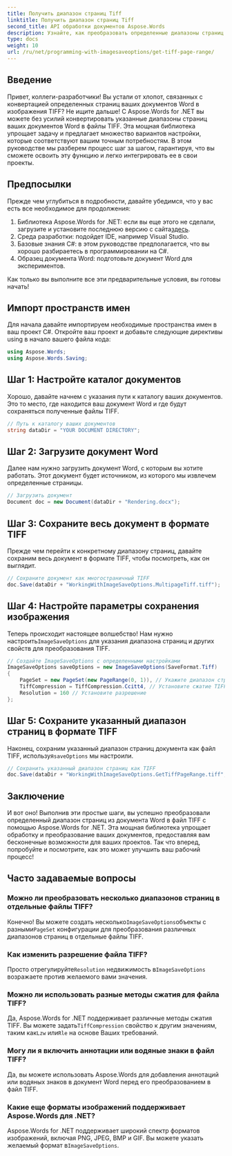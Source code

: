 ```yaml
---
title: Получить диапазон страниц Tiff
linktitle: Получить диапазон страниц Tiff
second_title: API обработки документов Aspose.Words
description: Узнайте, как преобразовать определенные диапазоны страниц из документов Word в файлы TIFF с помощью Aspose.Words для .NET с помощью этого пошагового руководства.
type: docs
weight: 10
url: /ru/net/programming-with-imagesaveoptions/get-tiff-page-range/
---
```

## Введение

Привет, коллеги-разработчики! Вы устали от хлопот, связанных с конвертацией определенных страниц ваших документов Word в изображения TIFF? Не ищите дальше! С Aspose.Words for .NET вы можете без усилий конвертировать указанные диапазоны страниц ваших документов Word в файлы TIFF. Эта мощная библиотека упрощает задачу и предлагает множество вариантов настройки, которые соответствуют вашим точным потребностям. В этом руководстве мы разберем процесс шаг за шагом, гарантируя, что вы сможете освоить эту функцию и легко интегрировать ее в свои проекты.

## Предпосылки

Прежде чем углубиться в подробности, давайте убедимся, что у вас есть все необходимое для продолжения:

1.  Библиотека Aspose.Words for .NET: если вы еще этого не сделали, загрузите и установите последнюю версию с сайта[здесь](https://releases.aspose.com/words/net/).
2. Среда разработки: подойдет IDE, например Visual Studio.
3. Базовые знания C#: в этом руководстве предполагается, что вы хорошо разбираетесь в программировании на C#.
4. Образец документа Word: подготовьте документ Word для экспериментов.

Как только вы выполните все эти предварительные условия, вы готовы начать!

## Импорт пространств имен

Для начала давайте импортируем необходимые пространства имен в ваш проект C#. Откройте ваш проект и добавьте следующие директивы using в начало вашего файла кода:

```csharp
using Aspose.Words;
using Aspose.Words.Saving;
```

## Шаг 1: Настройте каталог документов

Хорошо, давайте начнем с указания пути к каталогу ваших документов. Это то место, где находится ваш документ Word и где будут сохраняться полученные файлы TIFF.

```csharp
// Путь к каталогу ваших документов
string dataDir = "YOUR DOCUMENT DIRECTORY";
```

## Шаг 2: Загрузите документ Word

Далее нам нужно загрузить документ Word, с которым вы хотите работать. Этот документ будет источником, из которого мы извлечем определенные страницы.

```csharp
// Загрузить документ
Document doc = new Document(dataDir + "Rendering.docx");
```

## Шаг 3: Сохраните весь документ в формате TIFF

Прежде чем перейти к конкретному диапазону страниц, давайте сохраним весь документ в формате TIFF, чтобы посмотреть, как он выглядит.

```csharp
// Сохраните документ как многостраничный TIFF
doc.Save(dataDir + "WorkingWithImageSaveOptions.MultipageTiff.tiff");
```

## Шаг 4: Настройте параметры сохранения изображения

Теперь происходит настоящее волшебство! Нам нужно настроить`ImageSaveOptions` для указания диапазона страниц и других свойств для преобразования TIFF.

```csharp
// Создайте ImageSaveOptions с определенными настройками
ImageSaveOptions saveOptions = new ImageSaveOptions(SaveFormat.Tiff)
{
    PageSet = new PageSet(new PageRange(0, 1)), // Укажите диапазон страниц
    TiffCompression = TiffCompression.Ccitt4, // Установите сжатие TIFF
    Resolution = 160 // Установите разрешение
};
```

## Шаг 5: Сохраните указанный диапазон страниц в формате TIFF

 Наконец, сохраним указанный диапазон страниц документа как файл TIFF, используя`saveOptions` мы настроили.

```csharp
// Сохранить указанный диапазон страниц как TIFF
doc.Save(dataDir + "WorkingWithImageSaveOptions.GetTiffPageRange.tiff", saveOptions);
```

## Заключение

И вот оно! Выполнив эти простые шаги, вы успешно преобразовали определенный диапазон страниц из документа Word в файл TIFF с помощью Aspose.Words for .NET. Эта мощная библиотека упрощает обработку и преобразование ваших документов, предоставляя вам бесконечные возможности для ваших проектов. Так что вперед, попробуйте и посмотрите, как это может улучшить ваш рабочий процесс!

## Часто задаваемые вопросы

### Можно ли преобразовать несколько диапазонов страниц в отдельные файлы TIFF?

 Конечно! Вы можете создать несколько`ImageSaveOptions`объекты с разными`PageSet` конфигурации для преобразования различных диапазонов страниц в отдельные файлы TIFF.

### Как изменить разрешение файла TIFF?

 Просто отрегулируйте`Resolution` недвижимость в`ImageSaveOptions` возражаете против желаемого вами значения.

### Можно ли использовать разные методы сжатия для файла TIFF?

 Да, Aspose.Words for .NET поддерживает различные методы сжатия TIFF. Вы можете задать`TiffCompression` свойство к другим значениям, таким как`Lzw` или`Rle` на основе Ваших требований.

### Могу ли я включить аннотации или водяные знаки в файл TIFF?

Да, вы можете использовать Aspose.Words для добавления аннотаций или водяных знаков в документ Word перед его преобразованием в файл TIFF.

### Какие еще форматы изображений поддерживает Aspose.Words для .NET?

 Aspose.Words for .NET поддерживает широкий спектр форматов изображений, включая PNG, JPEG, BMP и GIF. Вы можете указать желаемый формат в`ImageSaveOptions`.